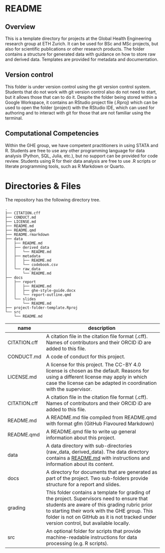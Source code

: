 
# README

## Overview

This is a template directory for projects at the Global Health
Engineering research group at ETH Zurich. It can be used for BSc and MSc
projects, but also for scientific publications or other research
products. The folder contains a structure for generated data with
guidance on how to store raw and derived data. Templates are provided
for metadata and documentation.

<!--# A style guide provides an outline and general guidance on report writing. The guide is provided as a MS Word .docx file, but can also be edited with Google Docs, as Google Drive is used for file management. The outline of the style guide is also provided as a Quarto file (.qmd), which can be used for report writing. Depending on the set of tools for data analysis and report writing, some files are only relevant in specific cases. -->

## Version control

This folder is under version control using the git version control
system. Students that do not work with git version control also do not
need to start, but it allows those that can to do it. Despite the folder
being stored within a Google Workspace, it contains an RStudio project
file (.Rproj) which can be used to open the folder (project) with the
RStudio IDE, which can used for authoring and to interact with git for
those that are not familiar using the terminal.

## Computational Competencies

Within the GHE group, we have competent practitioners in using STATA and
R. Students are free to use any other programming language for data
analysis (Python, SQL, Julia, etc.), but no support can be provided for
code review. Students using R for their data analysis are free to use .R
scripts or literate programming tools, such as R Markdown or Quarto.

# Directories & Files

The repository has the following directory tree.

    .
    ├── CITATION.cff
    ├── CONDUCT.md
    ├── LICENSE.md
    ├── README.md
    ├── README.qmd
    ├── README.rmarkdown
    ├── data
    │   ├── README.md
    │   ├── derived_data
    │   │   └── README.md
    │   ├── metadata
    │   │   ├── README.md
    │   │   └── codebook.csv
    │   └── raw_data
    │       └── README.md
    ├── docs
    │   ├── report
    │   │   ├── README.md
    │   │   ├── ghe-style-guide.docx
    │   │   └── report-outline.qmd
    │   └── slides
    │       └── README.md
    ├── project-folder-template.Rproj
    └── src
        └── README.md

| name         | description                                                                                                                                                                                                                                                                            |
|--------------|----------------------------------------------------------------------------------------------------------------------------------------------------------------------------------------------------------------------------------------------------------------------------------------|
| CITATION.cff | A citation file in the citation file format (.cff). Names of contributors and their ORCID iD are added to this file.                                                                                                                                                                   |
| CONDUCT.md   | A code of conduct for this project.                                                                                                                                                                                                                                                    |
| LICENSE.md   | A license for this project. The CC-BY 4.0 license is chosen as the default. Reasons for using a different license may apply in which case the license can be adapted in coordination with the supervisor.                                                                              |
| CITATION.cff | A citation file in the citation file format (.cff). Names of contributors and their ORCID iD are added to this file.                                                                                                                                                                   |
| README.md    | A README.md file compiled from README.qmd with format gfm (GitHub Flavoured Markdown)                                                                                                                                                                                                  |
| README.qmd   | A README.qmd file to write up general information about this project.                                                                                                                                                                                                                  |
| data         | A data directory with sub-directories (raw_data, derived_data). The data directory contains a [README.md](https://github.com/Global-Health-Engineering/msc-thesis-template/tree/main/data "README file in data folder") with instructions and information about its content.           |
| docs         | A directory for documents that are generated as part of the project. Two sub-folders provide structure for a report and slides.                                                                                                                                                        |
| grading      | This folder contains a template for grading of the project. Supervisors need to ensure that students are aware of this grading rubric prior to starting their work with the GHE group. This folder is not on GitHub as it is not tracked under version control, but available locally. |
| src          | An optional folder for scripts that provide machine-readable instructions for data processing (e.g. R scripts).                                                                                                                                                                        |
